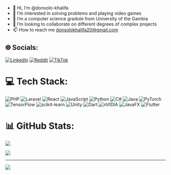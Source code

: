 - 👋 Hi, I’m @donsolo-khalifa
- 👀 I’m interested in solving problems and playing video games
- 🌱 I’m a computer science gradute from University of the Gambia
- 💞️ I’m looking to collaborate on different degrees of complex projects
- 📫 How to reach me donsolokhalifa20@gmail.com

<!---
donsolo-khalifa/donsolo-khalifa is a ✨ special ✨ repository because its `README.md` (this file) appears on your GitHub profile.
You can click the Preview link to take a look at your changes.

[![Donsolo-Khalifa's Github Stats](https://github-readme-stats.vercel.app/api?username=donsolo-khalifa&theme=transparent&show_icons=true)](https://github.com/donsolo-khalifa/github-readme-stats)

--->


## 🌐 Socials:
[![LinkedIn](https://img.shields.io/badge/LinkedIn-%230077B5.svg?logo=linkedin&logoColor=white)](https://linkedin.com/in/ahmad-baba-abdullah-5b26ab122) [![Reddit](https://img.shields.io/badge/Reddit-%23FF4500.svg?logo=Reddit&logoColor=white)](https://reddit.com/user/Willing-Arugula3238) [![TikTok](https://img.shields.io/badge/TikTok-%23000000.svg?logo=TikTok&logoColor=white)](https://tiktok.com/@donsolo.khalifa)

# 💻 Tech Stack:
![PHP](https://img.shields.io/badge/php-%23777BB4.svg?style=plastic&logo=php&logoColor=white) ![Laravel](https://img.shields.io/badge/laravel-%23FF2D20.svg?style=plastic&logo=laravel&logoColor=white) ![React](https://img.shields.io/badge/react-%2320232a.svg?style=plastic&logo=react&logoColor=%2361DAFB) ![JavaScript](https://img.shields.io/badge/javascript-%23323330.svg?style=plastic&logo=javascript&logoColor=%23F7DF1E) ![Python](https://img.shields.io/badge/python-3670A0?style=plastic&logo=python&logoColor=ffdd54) ![C#](https://img.shields.io/badge/c%23-%23239120.svg?style=plastic&logo=csharp&logoColor=white) ![Java](https://img.shields.io/badge/java-%23ED8B00.svg?style=plastic&logo=openjdk&logoColor=white) ![PyTorch](https://img.shields.io/badge/PyTorch-%23EE4C2C.svg?style=plastic&logo=PyTorch&logoColor=white) ![TensorFlow](https://img.shields.io/badge/TensorFlow-%23FF6F00.svg?style=plastic&logo=TensorFlow&logoColor=white) ![scikit-learn](https://img.shields.io/badge/scikit--learn-%23F7931E.svg?style=plastic&logo=scikit-learn&logoColor=white) ![Unity](https://img.shields.io/badge/unity-%23000000.svg?style=plastic&logo=unity&logoColor=white) ![Dart](https://img.shields.io/badge/dart-%230175C2.svg?style=plastic&logo=dart&logoColor=white) ![nVIDIA](https://img.shields.io/badge/cuda-000000.svg?style=plastic&logo=nVIDIA&logoColor=green) ![JavaFX](https://img.shields.io/badge/javafx-%23FF0000.svg?style=plastic&logo=javafx&logoColor=white) ![Flutter](https://img.shields.io/badge/Flutter-%2302569B.svg?style=plastic&logo=Flutter&logoColor=white)
# 📊 GitHub Stats:
![](https://github-readme-stats.vercel.app/api?username=donsolo-khalifa&theme=transparent&show_icons=true&hide_border=false&include_all_commits=true&count_private=true)<br/>

<!---
![](https://nirzak-streak-stats.vercel.app/?user=donsolo-khalifa&theme=transparent&show_icons=true&hide_border=false)<br/>
--->

![](https://github-readme-stats.vercel.app/api/top-langs/?username=donsolo-khalifa&theme=transparent&show_icons=true&hide_border=false&include_all_commits=true&count_private=true&layout=compact)

<!---
## 🏆 GitHub Trophies
![](https://github-profile-trophy.vercel.app/?username=donsolo-khalifa&theme=transparent&show_icons=true&no-frame=true&no-bg=false&margin-w=4)
--->

---
[![](https://visitcount.itsvg.in/api?id=donsolo-khalifa&icon=0&color=0)](https://visitcount.itsvg.in)

<!-- Proudly created with GPRM ( https://gprm.itsvg.in ) -->
